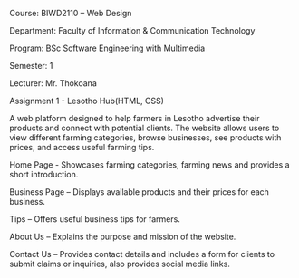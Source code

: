 Course: BIWD2110 – Web Design

Department: Faculty of Information & Communication Technology

Program: BSc Software Engineering with Multimedia

Semester: 1

Lecturer: Mr. Thokoana

Assignment 1 - Lesotho Hub(HTML, CSS)

A web platform designed to help farmers in Lesotho advertise their products and connect with potential clients. 
The website allows users to view different farming categories, browse businesses, see products with prices, and access useful farming tips.

Home Page - Showcases farming categories, farming news and provides a short introduction.

Business Page – Displays available products and their prices for each business.

Tips – Offers useful business tips for farmers.

About Us – Explains the purpose and mission of the website.

Contact Us – Provides contact details and includes a form for clients to submit claims or inquiries, also provides social media links.


